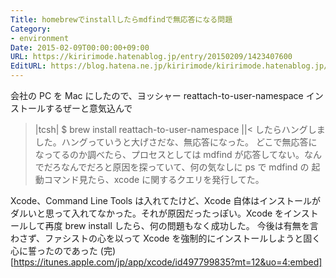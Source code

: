 ```yaml
---
Title: homebrewでinstallしたらmdfindで無応答になる問題
Category:
- environment
Date: 2015-02-09T00:00:00+09:00
URL: https://kiririmode.hatenablog.jp/entry/20150209/1423407600
EditURL: https://blog.hatena.ne.jp/kiririmode/kiririmode.hatenablog.jp/atom/entry/8454420450083011828
---
```



会社の PC を Mac にしたので、ヨッシャー reattach-to-user-namespace インストールするぜーと意気込んで
>|tcsh|
$ brew install reattach-to-user-namespace
||<
したらハングしました。ハングっていうと大げさだな、無応答になった。
どこで無応答になってるのか調べたら、プロセスとしては mdfind が応答してない。なんでだろなんでだろと原因を探っていて、何の気なしに ps で mdfind の 起動コマンド見たら、xcode に関するクエリを発行してた。

Xcode、Command Line Tools は入れてたけど、Xcode 自体はインストールがダルいと思って入れてなかった。それが原因だったっぽい。Xcode をインストールして再度 brew install したら、何の問題もなく成功した。
今後は有無を言わさず、ファシストの心を以って Xcode を強制的にインストールしようと固く心に誓ったのであった (完)
[https://itunes.apple.com/jp/app/xcode/id497799835?mt=12&uo=4:embed]
